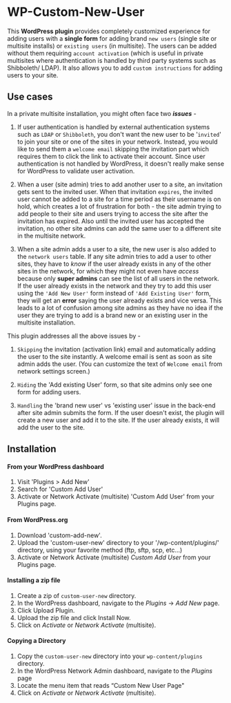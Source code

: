 # WP-Custom-New-User
This **WordPress plugin** provides completely customized experience for adding users with a **single form** for adding brand `new users` (single site or multisite installs) or `existing users` (in multisite). The users can be added without them requiring `account activation` (which is useful in private multisites where authentication is handled by third party systems such as Shibboleth/ LDAP). It also allows you to add `custom instructions` for adding users to your site.

## Use cases
In a private multisite installation, you might often face two **_issues_** -

1. If user authentication is handled by external authentication systems such as `LDAP` or `Shibboleth`, you don't want the new user to be '`invited`' to join your site or one of the sites in your network. Instead, you would like to send them a `welcome email` skipping the invitation part which requires them to click the link to activate their account. Since user authentication is not handled by WordPress, it doesn't really make sense for WordPress to validate user activation.

2. When a user (site admin) tries to add another user to a site, an invitation gets sent to the invited user. When that invitation `expires`, the invited user cannot be added to a site for a time period as their username is on hold, which creates a lot of frustration for both - the site admin trying to add people to their site and users trying to access the site after the invitation has expired. Also until the invited user has accepted the invitation, no other site admins can add the same user to a different site in the multisite network. 

3. When a site admin adds a user to a site, the new user is also added to the `network users` table. If any site admin tries to add a user to other sites, they have to _know_ if the user already exists in any of the other sites in the network, for which they might not even have _access_ because only **super admins** can see the list of all users in the network. If the user already exists in the network and they try to add this user using the `'Add New User'` form instead of `'Add Existing User'` form, they will get an **error** saying the user already exists and vice versa. This leads to a lot of confusion among site admins as they have no idea if the user they are trying to add is a brand new or an existing user in the multisite installation.

This plugin addresses all the above issues by -

1. `Skipping` the invitation (activation link) email and automatically adding the user to the site instantly. A welcome email is sent as soon as site admin adds the user. (You can customize the text of `Welcome email` from network settings screen.)

2. `Hiding` the 'Add existing User' form, so that site admins only see one form for adding users.

3. `Handling` the 'brand new user' vs 'existing user' issue in the back-end after site admin submits the form. If the user doesn't exist, the plugin will create a new user and add it to the site. If the user already exists, it will add the user to the site.


## Installation

#### From your WordPress dashboard
1. Visit 'Plugins > Add New'
2. Search for 'Custom Add User'
3. Activate or Network Activate (multisite) 'Custom Add User' from your Plugins page.

#### From WordPress.org
1. Download 'custom-add-new'.
2. Upload the 'custom-user-new' directory to your '/wp-content/plugins/' directory, using your favorite method (ftp, sftp, scp, etc...)
3. Activate or Network Activate (multisite) *Custom Add User* from your Plugins page.

#### Installing a zip file
1. Create a zip of `custom-user-new` directory.
2. In the WordPress dashboard, navigate to the *Plugins* -> *Add New* page.
3. Click Upload Plugin.
4. Upload the zip file and click Install Now.
5. Click on *Activate* or *Network Activate* (multisite).

#### Copying a Directory
1. Copy the `custom-user-new` directory into your `wp-content/plugins` directory.
2. In the WordPress Network Admin dashboard, navigate to the *Plugins* page
3. Locate the menu item that reads “Custom New User Page"
4. Click on *Activate* or *Network Activate*  (multisite).


